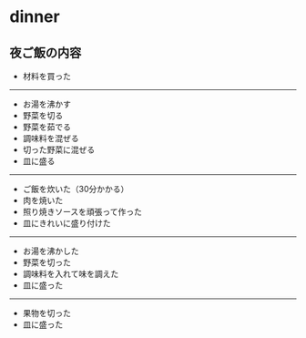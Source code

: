 # dinner
夜ご飯の内容
---
- 材料を買った
---
- お湯を沸かす  
- 野菜を切る  
- 野菜を茹でる  
- 調味料を混ぜる  
- 切った野菜に混ぜる  
- 皿に盛る  
---
- ご飯を炊いた（30分かかる）
- 肉を焼いた
- 照り焼きソースを頑張って作った
- 皿にきれいに盛り付けた
---
- お湯を沸かした
- 野菜を切った
- 調味料を入れて味を調えた
- 皿に盛った
---
- 果物を切った
- 皿に盛った  

